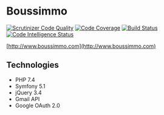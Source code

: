 # Boussimmo

[![Scrutinizer Code Quality](https://scrutinizer-ci.com/g/Bouss/boussimmo/badges/quality-score.png?b=master)](https://scrutinizer-ci.com/g/Bouss/boussimmo/?branch=master) [![Code Coverage](https://scrutinizer-ci.com/g/Bouss/boussimmo/badges/coverage.png?b=master)](https://scrutinizer-ci.com/g/Bouss/boussimmo/?branch=master) [![Build Status](https://scrutinizer-ci.com/g/Bouss/boussimmo/badges/build.png?b=master)](https://scrutinizer-ci.com/g/Bouss/boussimmo/build-status/master) [![Code Intelligence Status](https://scrutinizer-ci.com/g/Bouss/boussimmo/badges/code-intelligence.svg?b=master)](https://scrutinizer-ci.com/code-intelligence)

[http://www.boussimmo.com](http://www.boussimmo.com)

Technologies
------------

- PHP 7.4
- Symfony 5.1
- jQuery 3.4
- Gmail API
- Google OAuth 2.0
